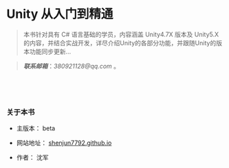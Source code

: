 # Unity 从入门到精通


>本书针对具有 C# 语言基础的学员，内容涵盖 Unity4.7X 版本及 Unity5.X 的内容，并结合实战开发，详尽介绍Unity的各部分功能，并跟随Unity的版本功能同步更新...




>___联系邮箱___：_380921128@qq.com_ 。





&emsp;



&emsp;





### 关于本书

* 主版本： beta

* 网站地址： [shenjun7792.github.io](https://shenjun7792.github.io)

* 作者： 沈军

